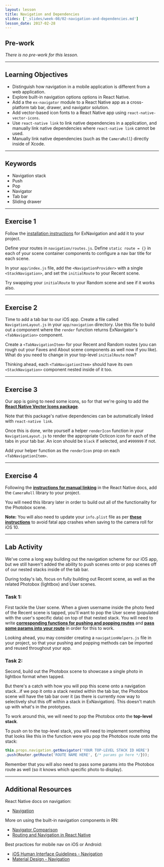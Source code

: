 ```yaml
---
layout: lesson
title: Navigation and Dependencies
slides: ['_slides/week-08/02-navigation-and-dependencies.md']
lesson_date: 2017-02-28
---
```


## Pre-work

*There is no pre-work for this lesson.*

---

## Learning Objectives

- Distinguish how navigation in a mobile application is different from a web application.
- Explore built-in navigation options options in React Native.
- Add a the `ex-navigator` module to a React Native app as a cross-platform tab bar, drawer, and navigator solution.
- Add vector-based icon fonts to a React Native app using `react-native-vector-icons`.
- Use `react-native link` to link native dependencies in a application, and manually link native dependencies where `react-native link` cannot be used.
- Manually link native dependencies (such as the `CameraRoll`) directly inside of Xcode.

---

## Keywords

- Navigation stack
- Push
- Pop
- Navigator
- Tab bar
- Sliding drawer

---

## Exercise 1

Follow the [installation instructions](https://github.com/exponentjs/ex-navigation#installation) for ExNavigation and add it to your project.

Define your routes in `navigation/routes.js`. Define `static route = {}` in each of your scene container components to configure a nav bar title for each scene.

In your `app/index.js` file, add the `<NavigationProvider>` with a single `<StackNavigation>`, and set the `initialRoute` to your Recent scene.

Try swapping your `initialRoute` to your Random scene and see if it works also.

---

## Exercise 2

Time to add a tab bar to our iOS app. Create a file called `NavigationLayout.js` in your `app/navigation` directory. Use this file to build out a component where the `render` function returns ExNavigator's `<TabNavigation>` component.

Create a `<TabNavigationItem>` for your Recent and Random routes (you can rough out your Faves and About scene components as well now if you like). What do you need to change in your top-level `initialRoute` now?

Thinking ahead, each `<TabNavigationItem>` should have its own `<StackNavigation>` component nested inside of it too.

---

## Exercise 3

Our app is going to need some icons, so for that we're going to add the **[React Native Vector Icons package](https://github.com/oblador/react-native-vector-icons)**.

Note that this package's native dependencies can be automatically linked with `react-native link`.

Once this is done, write yourself a helper `renderIcon` function in your `NavigationLayout.js` to render the appropriate Octicon icon for each of the tabs in your tab bar. An icon should be `black` if selected, and `#999999` if not.

Add your helper function as the `renderIcon` prop on each `<TabNavigationItem>`.

---

## Exercise 4

Following the **[instructions for manual linking](https://facebook.github.io/react-native/docs/linking-libraries-ios.html#manual-linking)** in the React Native docs, add the `CameraRoll` library to your project.

You will need this library later in order to build out all of the functionality for the Photobox scene.

**Note:** You will also need to update your `info.plist` file as per **[these instructions](https://github.com/facebook/react-native/issues/10115)** to avoid fatal app crashes when saving to the camera roll for iOS 10.

---

## Lab Activity

We've come a long way building out the navigation scheme for our iOS app, but we still haven't added the ability to push scenes onto or pop scenes off of our nested stacks inside of the tab bar.

During today's lab, focus on fully building out Recent scene, as well as the related Photobox (lightbox) and User scenes.

### Task 1:

First tackle the User scene. When a given username inside the photo feed of the Recent scene is tapped, you'll want to pop the User scene (populated with the user's specific data) on top of that nested stack. You will need to write **[corresponding functions for pushing and popping routes](https://github.com/exponentjs/ex-navigation#push-and-popping-routes)** and **[pass some params into your route](https://github.com/exponentjs/ex-navigation#passing-params-to-a-route)** in order for this to work.

Looking ahead, you may consider creating a `navigationHelpers.js` file in your project, so that your pushing and popping methods can be imported and reused throughout your app.

### Task 2:

Second, build out the Photobox scene to showcase a single photo in lightbox format when tapped.

But there's a catch with how you will pop this scene onto a navigation stack...if we pop it onto a stack nested within the tab bar, the Photobox scene will have the tab bar over it (as there is currently now way to selectively shut this off within a stack in ExNavigation). This doesn't match up with what's in the prototypes.

To work around this, we will need to pop the Photobox onto the **top-level stack**.

To push on to the top-level stack, you will need to implement something that looks like this in the function were you pop the Photobox route onto the stack:

```js
this.props.navigation.getNavigator('YOUR TOP-LEVEL STACK ID HERE')
.push(Router.getRoute('ROUTE NAME HERE', {/* params go here */}));
```

Remember that you will also need to pass some params into the Photobox route as well (so it knows which specific photo to display).

---

## Additional Resources

React Native docs on navigation:

- [Navigation](https://facebook.github.io/react-native/docs/navigation.html)

More on using the built-in navigation components in RN:

- [Navigator Comparison](https://github.com/ericvicenti/navigation-rfc/blob/master/Docs/NavigationOverview.md)
- [Routing and Navigation in React Native](http://blog.paracode.com/2016/01/05/routing-and-navigation-in-react-native/)

Best practices for mobile nav on iOS or Android:

- [iOS Human Interface Guidelines - Navigation](https://developer.apple.com/ios/human-interface-guidelines/interaction/navigation/)
- [Material Design - Navigation](https://material.google.com/patterns/navigation.html)
